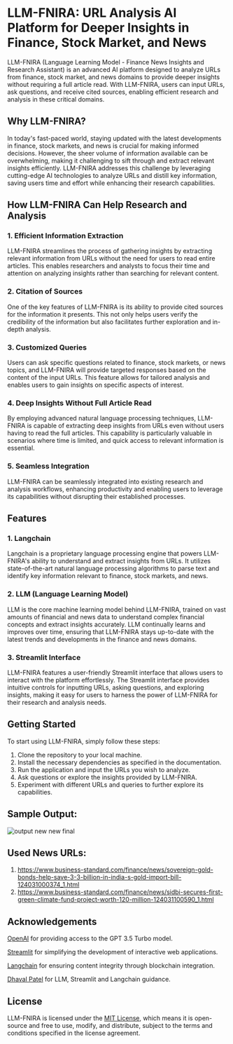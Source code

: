 # LLM-FNIRA: URL Analysis AI Platform for Deeper Insights in Finance, Stock Market, and News

LLM-FNIRA (Language Learning Model - Finance News Insights and Research Assistant) is an advanced AI platform designed to analyze URLs from finance, stock market, and news domains to provide deeper insights without requiring a full article read. With LLM-FNIRA, users can input URLs, ask questions, and receive cited sources, enabling efficient research and analysis in these critical domains.

## Why LLM-FNIRA?

In today's fast-paced world, staying updated with the latest developments in finance, stock markets, and news is crucial for making informed decisions. However, the sheer volume of information available can be overwhelming, making it challenging to sift through and extract relevant insights efficiently. LLM-FNIRA addresses this challenge by leveraging cutting-edge AI technologies to analyze URLs and distill key information, saving users time and effort while enhancing their research capabilities.

## How LLM-FNIRA Can Help Research and Analysis

### 1. Efficient Information Extraction
LLM-FNIRA streamlines the process of gathering insights by extracting relevant information from URLs without the need for users to read entire articles. This enables researchers and analysts to focus their time and attention on analyzing insights rather than searching for relevant content.

### 2. Citation of Sources
One of the key features of LLM-FNIRA is its ability to provide cited sources for the information it presents. This not only helps users verify the credibility of the information but also facilitates further exploration and in-depth analysis.

### 3. Customized Queries
Users can ask specific questions related to finance, stock markets, or news topics, and LLM-FNIRA will provide targeted responses based on the content of the input URLs. This feature allows for tailored analysis and enables users to gain insights on specific aspects of interest.

### 4. Deep Insights Without Full Article Read
By employing advanced natural language processing techniques, LLM-FNIRA is capable of extracting deep insights from URLs even without users having to read the full articles. This capability is particularly valuable in scenarios where time is limited, and quick access to relevant information is essential.

### 5. Seamless Integration
LLM-FNIRA can be seamlessly integrated into existing research and analysis workflows, enhancing productivity and enabling users to leverage its capabilities without disrupting their established processes.

## Features

### 1. Langchain
Langchain is a proprietary language processing engine that powers LLM-FNIRA's ability to understand and extract insights from URLs. It utilizes state-of-the-art natural language processing algorithms to parse text and identify key information relevant to finance, stock markets, and news.

### 2. LLM (Language Learning Model)
LLM is the core machine learning model behind LLM-FNIRA, trained on vast amounts of financial and news data to understand complex financial concepts and extract insights accurately. LLM continually learns and improves over time, ensuring that LLM-FNIRA stays up-to-date with the latest trends and developments in the finance and news domains.

### 3. Streamlit Interface
LLM-FNIRA features a user-friendly Streamlit interface that allows users to interact with the platform effortlessly. The Streamlit interface provides intuitive controls for inputting URLs, asking questions, and exploring insights, making it easy for users to harness the power of LLM-FNIRA for their research and analysis needs.

## Getting Started

To start using LLM-FNIRA, simply follow these steps:

1. Clone the repository to your local machine.
2. Install the necessary dependencies as specified in the documentation.
3. Run the application and input the URLs you wish to analyze.
4. Ask questions or explore the insights provided by LLM-FNIRA.
5. Experiment with different URLs and queries to further explore its capabilities.

## Sample Output:
![output new new final](https://github.com/fenil210/Research-Analyst/assets/121050723/6a7c69b8-bff9-434f-9f64-079896aab04e)



## Used News URLs:
1) https://www.business-standard.com/finance/news/sovereign-gold-bonds-help-save-3-3-billion-in-india-s-gold-import-bill-124031000374_1.html
2) https://www.business-standard.com/finance/news/sidbi-secures-first-green-climate-fund-project-worth-120-million-124031100590_1.html

## Acknowledgements
[OpenAI](https://openai.com/) for providing access to the GPT 3.5 Turbo model.

[Streamlit](https://streamlit.io/) for simplifying the development of interactive web applications.

[Langchain](https://www.langchain.com/) for ensuring content integrity through blockchain integration.

[Dhaval Patel](https://www.linkedin.com/in/dhavalsays/) for LLM, Streamlit and Langchain guidance.

## License

LLM-FNIRA is licensed under the [MIT License](LICENSE), which means it is open-source and free to use, modify, and distribute, subject to the terms and conditions specified in the license agreement.
